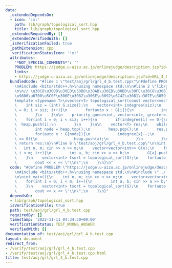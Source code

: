```yaml
---
data:
  _extendedDependsOn:
  - icon: ':x:'
    path: lib/graph/topological_sort.hpp
    title: lib/graph/topological_sort.hpp
  _extendedRequiredBy: []
  _extendedVerifiedWith: []
  _isVerificationFailed: true
  _pathExtension: cpp
  _verificationStatusIcon: ':x:'
  attributes:
    '*NOT_SPECIAL_COMMENTS*': ''
    PROBLEM: https://judge.u-aizu.ac.jp/onlinejudge/description.jsp?id=GRL_4_B
    links:
    - https://judge.u-aizu.ac.jp/onlinejudge/description.jsp?id=GRL_4_B
  bundledCode: "#line 1 \"test/aoj/grl/grl_4_b.test.cpp\"\n#define PROBLEM \"https://judge.u-aizu.ac.jp/onlinejudge/description.jsp?id=GRL_4_B\"\
    \n#include <bits/stdc++.h>\nusing namespace std;\n\n#line 2 \"lib/graph/topological_sort.hpp\"\
    \n\n// \u30C8\u30DD\u30ED\u30B8\u30AB\u30EB\u30BD\u30FC\u30C8\u3067\u8F9E\u66F8\
    \u9806\u6700\u5C0F\u306E\u3082\u306E\u3092\u6C42\u3081\u307E\u3059: O(E + VlogV)\n\
    template <typename T>\nvector<T> topological_sort(const vector<vector<T>> &G){\n\
    \    int siz = (int) G.size();\n    vector<int> indegree(siz);\n    for(int i\
    \ = 0; i < siz; i++){\n        for(auto x : G[i]){\n            indegree[x]++;\n\
    \        }\n    }\n\n    priority_queue<int, vector<int>, greater<int>> heap;\n\
    \    for(int i = 0; i < siz; i++){\n        if(indegree[i] == 0){\n          \
    \  heap.push(i);\n        }\n    }\n\n    vector<T> res;\n    while(!heap.empty()){\n\
    \        int node = heap.top();\n        heap.pop();\n        res.push_back(node);\n\
    \        for(auto x : G[node]){\n            indegree[x]--;\n            if(indegree[x]\
    \ == 0){\n                heap.push(x);\n            }\n        }\n    }\n   \
    \ return res;\n}\n#line 6 \"test/aoj/grl/grl_4_b.test.cpp\"\n\nint main(){\n \
    \   int n, m; cin >> n >> m;\n    vector<vector<int>> G(n);\n    for(int i = 0;\
    \ i < m; i++){\n        int a, b; cin >> a >> b;\n        G[a].push_back(b);\n\
    \    }\n    vector<int> tsort = topological_sort(G);\n    for(auto x : tsort){\n\
    \        cout << x << \"\\n\";\n    }\n}\n"
  code: "#define PROBLEM \"https://judge.u-aizu.ac.jp/onlinejudge/description.jsp?id=GRL_4_B\"\
    \n#include <bits/stdc++.h>\nusing namespace std;\n\n#include \"../../../lib/graph/topological_sort.hpp\"\
    \n\nint main(){\n    int n, m; cin >> n >> m;\n    vector<vector<int>> G(n);\n\
    \    for(int i = 0; i < m; i++){\n        int a, b; cin >> a >> b;\n        G[a].push_back(b);\n\
    \    }\n    vector<int> tsort = topological_sort(G);\n    for(auto x : tsort){\n\
    \        cout << x << \"\\n\";\n    }\n}"
  dependsOn:
  - lib/graph/topological_sort.hpp
  isVerificationFile: true
  path: test/aoj/grl/grl_4_b.test.cpp
  requiredBy: []
  timestamp: '2022-11-11 04:34:30+09:00'
  verificationStatus: TEST_WRONG_ANSWER
  verifiedWith: []
documentation_of: test/aoj/grl/grl_4_b.test.cpp
layout: document
redirect_from:
- /verify/test/aoj/grl/grl_4_b.test.cpp
- /verify/test/aoj/grl/grl_4_b.test.cpp.html
title: test/aoj/grl/grl_4_b.test.cpp
---
```

